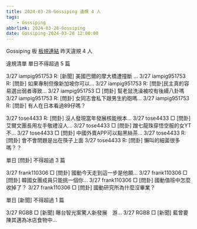 ```yaml
---
title: 2024-03-28-Gossiping 違規 4 人
tags:
    - Gossiping
abbrlink: 2024-03-28-Gossiping
date: Gossiping-2024-03-28 12:00:00
---
```

Gossiping 板 [板規連結](https://www.ptt.cc/bbs/Gossiping/M.1637425085.A.07D.html)
昨天違規 4 人
<!-- more -->

違規清單
單日不得超過 5 篇

3/27 iampig951753 R: [新聞] 美國巴爾的摩大橋遭撞斷 …
3/27 iampig951753 R: [問卦] 如果專制但像新加坡你可以…
3/27 iampig951753 R: [問卦]民主真的容易選出弱者導致…
3/27 iampig951753 □ [問卦] 幫老鼠洗澡被咬有後續八卦嗎
3/27 iampig951753 R: [問卦] 女同志會私下跟男生約砲嗎…
3/27 iampig951753 R: [問卦] 有人在日本看過89仔嗎？

3/27 tose4433 R: [問卦] 沒人發現當年發展核能根本…
3/27 tose4433 □ [問卦] 艾爾文團長用左手敬禮沒人…
3/27 tose4433 □ [問卦] 蹭七龍珠穿悟空服的女YT不…
3/27 tose4433 □ [問卦] 中國外賣APP可以點黑絲茶…
3/27 tose4433 R: [問卦] 會不會問題是出在筷子上面
3/27 tose4433 R: [問卦] 懶叫的細菌很多嗎？？

單日 [問卦] 不得超過 3 篇

3/27 frank110306 □ [問卦] 國動今天走到這一步是他願…
3/27 frank110306 □ [問卦] 韓國女團成員只能挑一個你…
3/27 frank110306 □ [問卦] 國動值班中怎麼收掉了？
3/27 frank110306 □ [問卦] 國動研究所為什麼沒畢業？

單日 [新聞] 不得超過 1 篇

3/27 RGBB □ [新聞] 曝台智光案驚人新發展　游…
3/27 RGBB □ [新聞] 藍曾要陳其邁為冰店食物中…